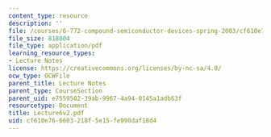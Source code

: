 ```yaml
---
content_type: resource
description: ''
file: /courses/6-772-compound-semiconductor-devices-spring-2003/cf610e766603218f5e15fe998daf18d4_Lecture6v2.pdf
file_size: 818004
file_type: application/pdf
learning_resource_types:
- Lecture Notes
license: https://creativecommons.org/licenses/by-nc-sa/4.0/
ocw_type: OCWFile
parent_title: Lecture Notes
parent_type: CourseSection
parent_uid: e7559502-39ab-9967-4a94-0145a1adb63f
resourcetype: Document
title: Lecture6v2.pdf
uid: cf610e76-6603-218f-5e15-fe998daf18d4
---
```

